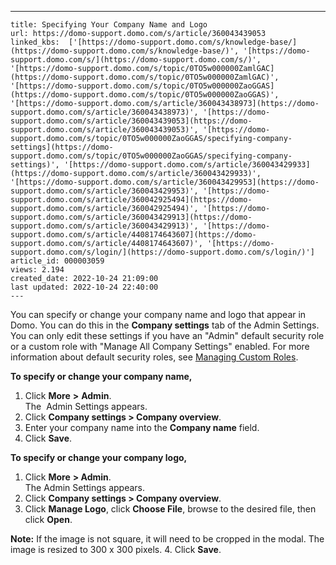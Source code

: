 ---
    title: Specifying Your Company Name and Logo
    url: https://domo-support.domo.com/s/article/360043439053
    linked_kbs:  ['[https://domo-support.domo.com/s/knowledge-base/](https://domo-support.domo.com/s/knowledge-base/)', '[https://domo-support.domo.com/s/](https://domo-support.domo.com/s/)', '[https://domo-support.domo.com/s/topic/0TO5w000000ZamlGAC](https://domo-support.domo.com/s/topic/0TO5w000000ZamlGAC)', '[https://domo-support.domo.com/s/topic/0TO5w000000ZaoGGAS](https://domo-support.domo.com/s/topic/0TO5w000000ZaoGGAS)', '[https://domo-support.domo.com/s/article/360043438973](https://domo-support.domo.com/s/article/360043438973)', '[https://domo-support.domo.com/s/article/360043439053](https://domo-support.domo.com/s/article/360043439053)', '[https://domo-support.domo.com/s/topic/0TO5w000000ZaoGGAS/specifying-company-settings](https://domo-support.domo.com/s/topic/0TO5w000000ZaoGGAS/specifying-company-settings)', '[https://domo-support.domo.com/s/article/360043429933](https://domo-support.domo.com/s/article/360043429933)', '[https://domo-support.domo.com/s/article/360043429953](https://domo-support.domo.com/s/article/360043429953)', '[https://domo-support.domo.com/s/article/360042925494](https://domo-support.domo.com/s/article/360042925494)', '[https://domo-support.domo.com/s/article/360043429913](https://domo-support.domo.com/s/article/360043429913)', '[https://domo-support.domo.com/s/article/4408174643607](https://domo-support.domo.com/s/article/4408174643607)', '[https://domo-support.domo.com/s/login/](https://domo-support.domo.com/s/login/)']
    article_id: 000003059
    views: 2.194
    created_date: 2022-10-24 21:09:00
    last updated: 2022-10-24 22:40:00
    ---



You can specify or change your company name and logo that appear in Domo. You can do this in the **Company settings** tab of the Admin Settings. You can only edit these settings if you have an "Admin" default security role or a custom role with "Manage All Company Settings" enabled. For more information about default security roles, see [Managing Custom Roles](/s/article/360043438973 "Security Role Reference").


**To specify or change your company name,**


1. Click **More** **>**  **Admin**.  
The  Admin Settings appears.
2. Click **Company settings > Company overview**.
3. Enter your company name into the **Company name** field.
4. Click **Save**.


**To specify or change your company logo,**


1. Click **More** **> Admin**.  
The Admin Settings appears.
2. Click **Company settings > Company overview**.
3. Click **Manage Logo**, click **Choose File**, browse to the desired file, then click **Open**.




 


**Note:** If the image is not square, it will need to be cropped in the modal. The image is resized to 300 x 300 pixels.
4. Click **Save**.
